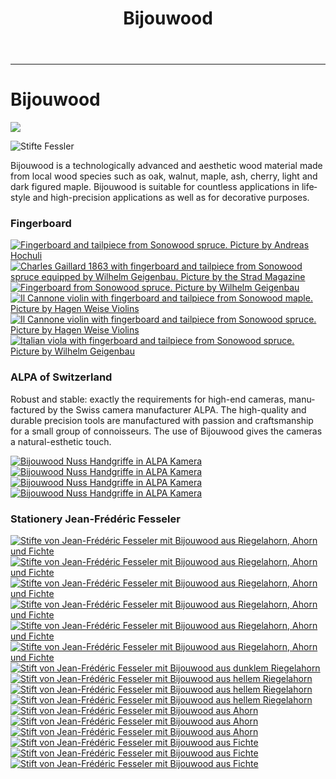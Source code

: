 ﻿---
lang: en
title: 'Bijouwood'
order: 3
---

---

<div class="full-width-kenburns">
<div class="wrap-bg-image">

# Bijouwood

![](/assets/images/arrow-d-white.svg)

</div>
<img srcset="/assets/images/bijouwood/Bijouwood_Titelbild.jpg"
     src="/assets/images/bijouwood/Bijouwood_Titelbild.jpg" alt="Stifte Fessler">
</div>

<div class="full-width-grey">
<div class="wrap -cols2">

Bijouwood is a technologically advanced and aesthetic wood material made from local wood species such as oak, walnut, maple, ash, cherry, light and dark figured maple. Bijouwood is suitable for countless applications in lifestyle and high-precision applications as well as for decorative purposes.

</div>
</div>

<div class="full-width">
<div class="wrap">

### Fingerboard

<div class="picturegallery">
  <a href="/assets/images/strings/sonowood_fingerboard_spruce_hochuli.jpg">
    <img src="/assets/images/strings/sonowood_fingerboard_spruce_hochuli.jpg" alt="Fingerboard and tailpiece from Sonowood spruce. Picture by Andreas Hochuli">
  </a>
  <a href="/assets/images/strings/sonowood_fingerboard_spruce_gaillard.JPG">
    <img src="/assets/images/strings/sonowood_fingerboard_spruce_gaillard.JPG" alt="Charles Gaillard 1863 with fingerboard and tailpiece from Sonowood spruce equipped by Wilhelm Geigenbau. Picture by the Strad Magazine">
  </a>
  <a href="/assets/images/strings/sonowood_fingerboard_spruce_wilhelm.jpg">
    <img src="/assets/images/strings/sonowood_fingerboard_spruce_wilhelm.jpg" alt="Fingerboard from Sonowood spruce. Picture by Wilhelm Geigenbau">
  </a>
  <a href="/assets/images/strings/sonowood_hagenweiseahorn.JPG">
    <img src="/assets/images/strings/sonowood_hagenweiseahorn.JPG" alt="Il Cannone violin with fingerboard and tailpiece from Sonowood maple. Picture by Hagen Weise Violins">
  </a>
  <a href="/assets/images/strings/sonowood_hagenweisefichte.jpg">
    <img src="/assets/images/strings/sonowood_hagenweisefichte.jpg" alt="Il Cannone violin with fingerboard and tailpiece from Sonowood spruce. Picture by Hagen Weise Violins">
  </a>
  <a href="/assets/images/strings/sonowood_fingerboard_spruce_viola.jpg">
    <img src="/assets/images/strings/sonowood_fingerboard_spruce_viola.jpg" alt="Italian viola with fingerboard and tailpiece from Sonowood spruce. Picture by Wilhelm Geigenbau">
  </a>
</div>

### ALPA of Switzerland

Robust and stable: exactly the requirements for high-end cameras, manufactured by the Swiss camera manufacturer ALPA. The high-quality and durable precision tools are manufactured with passion and craftsmanship for a small group of connoisseurs. The use of Bijouwood gives the cameras a natural-esthetic touch.

<div class="picturegallery">
  <a href="/assets/images/bijouwood/ALPA1.jpg">
    <img src="/assets/images/bijouwood/ALPA1.jpg" alt="Bijouwood Nuss Handgriffe in ALPA Kamera">
  </a>
  <a href="/assets/images/bijouwood/ALPA2.jpg">
    <img src="/assets/images/bijouwood/ALPA2.jpg" alt="Bijouwood Nuss Handgriffe in ALPA Kamera">
  </a>
  <a href="/assets/images/bijouwood/ALPA3.jpg">
    <img src="/assets/images/bijouwood/ALPA3.jpg" alt="Bijouwood Nuss Handgriffe in ALPA Kamera">
  </a>
  <a href="/assets/images/bijouwood/ALPA4.jpg">
    <img src="/assets/images/bijouwood/ALPA4.jpg" alt="Bijouwood Nuss Handgriffe in ALPA Kamera">
  </a>
</div>

### Stationery Jean-Frédéric Fesseler

<div class="picturegallery">
  <a href="/assets/images/bijouwood/Stifte1.jpg">
    <img src="/assets/images/bijouwood/Stifte1.jpg" alt="Stifte von Jean-Frédéric Fesseler mit Bijouwood aus Riegelahorn, Ahorn und Fichte">
  </a>
  <a href="/assets/images/bijouwood/Stifte2.jpg">
    <img src="/assets/images/bijouwood/Stifte2.jpg" alt="Stifte von Jean-Frédéric Fesseler mit Bijouwood aus Riegelahorn, Ahorn und Fichte">
  </a>
    <a href="/assets/images/bijouwood/Stifte3.jpg">
    <img src="/assets/images/bijouwood/Stifte3.jpg" alt="Stifte von Jean-Frédéric Fesseler mit Bijouwood aus Riegelahorn, Ahorn und Fichte">
  </a>
    <a href="/assets/images/bijouwood/Stifte4.jpg">
    <img src="/assets/images/bijouwood/Stifte4.jpg" alt="Stifte von Jean-Frédéric Fesseler mit Bijouwood aus Riegelahorn, Ahorn und Fichte">
  </a>
    <a href="/assets/images/bijouwood/Stifte5.jpg">
    <img src="/assets/images/bijouwood/Stifte5.jpg" alt="Stifte von Jean-Frédéric Fesseler mit Bijouwood aus Riegelahorn, Ahorn und Fichte">
  </a>
    <a href="/assets/images/bijouwood/Stifte6.jpg">
    <img src="/assets/images/bijouwood/Stifte6.jpg" alt="Stifte von Jean-Frédéric Fesseler mit Bijouwood aus Riegelahorn, Ahorn und Fichte">
  </a>
  </a>
  <a href="/assets/images/bijouwood/Figured_maple_dark_dick.jpg">
    <img src="/assets/images/bijouwood/Figured_maple_dark_dick.jpg" alt="Stift von Jean-Frédéric Fesseler mit Bijouwood aus dunklem Riegelahorn">
  </a>
  <a href="/assets/images/bijouwood/Figured_maple_light_dick.jpg">
    <img src="/assets/images/bijouwood/Figured_maple_light_dick.jpg" alt="Stift von Jean-Frédéric Fesseler mit Bijouwood aus hellem Riegelahorn">
  </a>
  <a href="/assets/images/bijouwood/Figured_maple_light_kurz.jpg">
    <img src="/assets/images/bijouwood/Figured_maple_light_kurz.jpg" alt="Stift von Jean-Frédéric Fesseler mit Bijouwood aus hellem Riegelahorn">
  </a>
  <a href="/assets/images/bijouwood/Figured_maple_light_lang.jpg">
    <img src="/assets/images/bijouwood/Figured_maple_light_lang.jpg" alt="Stift von Jean-Frédéric Fesseler mit Bijouwood aus hellem Riegelahorn">
  </a>
  <a href="/assets/images/bijouwood/Maple_kurz.jpg">
    <img src="/assets/images/bijouwood/Maple_kurz.jpg" alt="Stift von Jean-Frédéric Fesseler mit Bijouwood aus Ahorn">
  </a>
  <a href="/assets/images/bijouwood/Maple_lang_dick.jpg">
    <img src="/assets/images/bijouwood/Maple_lang_dick.jpg" alt="Stift von Jean-Frédéric Fesseler mit Bijouwood aus Ahorn">
  </a>
  <a href="/assets/images/bijouwood/Maple_lang_dunn.jpg">
    <img src="/assets/images/bijouwood/Maple_lang_dunn.jpg" alt="Stift von Jean-Frédéric Fesseler mit Bijouwood aus Ahorn">
  </a>
  <a href="/assets/images/bijouwood/Spruce_kurz_dick.jpg">
    <img src="/assets/images/bijouwood/Spruce_kurz_dick.jpg" alt="Stift von Jean-Frédéric Fesseler mit Bijouwood aus Fichte">
  </a>
  <a href="/assets/images/bijouwood/Spruce_lang_dunn.jpg">
    <img src="/assets/images/bijouwood/Spruce_lang_dunn.jpg" alt="Stift von Jean-Frédéric Fesseler mit Bijouwood aus Fichte">
  </a>
  <a href="/assets/images/bijouwood/Spruce_mittel_dick.jpg">
    <img src="/assets/images/bijouwood/Spruce_mittel_dick.jpg" alt="Stift von Jean-Frédéric Fesseler mit Bijouwood aus Fichte">
  </a>
</div>

</div>
</div>
